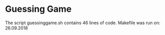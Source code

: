 # Guessing Game 
The script guessinggame.sh contains 46 lines of code.
Makefile was run on: 26.09.2018
